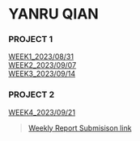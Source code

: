 # YANRU QIAN

### PROJECT 1 ###  
[WEEK1_2023/08/31](weekly-reports/2023_08_31.md)  
[WEEK2_2023/09/07](weekly-reports/2023_09_07.md)  
[WEEK3_2023/09/14](weekly-reports/2023_09_14.md)  
### PROJECT 2 ###  
[WEEK4_2023/09/21](weekly-reports/2023_09_21.md)  


> [Weekly Report Submisison link](https://tinyurl.com/DESINV202-PersonalReflections)


